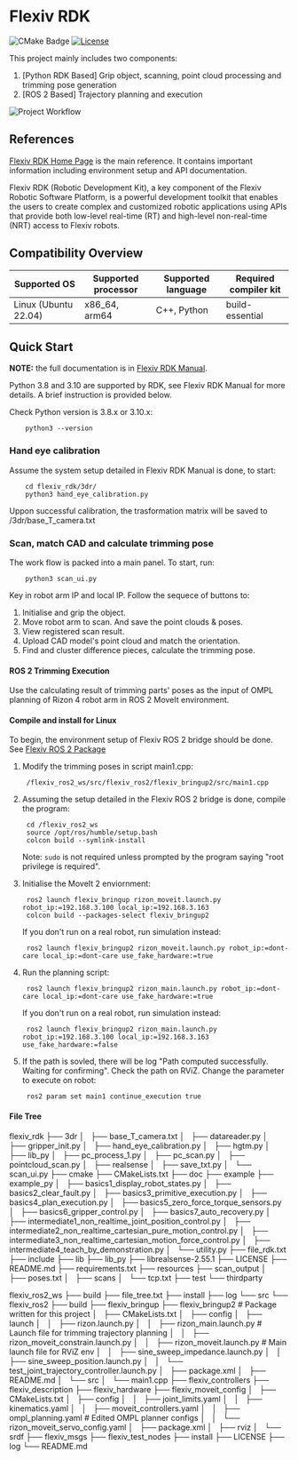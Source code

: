 # Flexiv RDK

![CMake Badge](https://github.com/flexivrobotics/flexiv_rdk/actions/workflows/cmake.yml/badge.svg)
[![License](https://img.shields.io/badge/License-Apache%202.0-blue.svg)](https://www.apache.org/licenses/LICENSE-2.0.html)

This project mainly includes two components: 
1. [Python RDK Based] Grip object, scanning, point cloud processing and trimming pose generation
2. [ROS 2 Based] Trajectory planning and execution

![Project Workflow]('flexiv_rdk/doc/Project_workflow.png')



## References

[Flexiv RDK Home Page](https://rdk.flexiv.com/) is the main reference. It contains important information including environment setup and API documentation.

Flexiv RDK (Robotic Development Kit), a key component of the Flexiv Robotic Software Platform, is a powerful development toolkit that enables the users to create complex and customized robotic applications using APIs that provide both low-level real-time (RT) and high-level non-real-time (NRT) access to Flexiv robots.

## Compatibility Overview

| **Supported OS**           | **Supported processor** | **Supported language** | **Required compiler kit** |
| -------------------------- | ----------------------- | ---------------------- | ------------------------- |
| Linux (Ubuntu       22.04) | x86_64, arm64           | C++, Python            | build-essential           |


## Quick Start

**NOTE:** the full documentation is in [Flexiv RDK Manual](https://rdk.flexiv.com/manual/).

Python 3.8 and 3.10 are supported by RDK, see Flexiv RDK Manual for more details. A brief instruction is provided below.

Check Python version is 3.8.x or 3.10.x:

        python3 --version

### Hand eye calibration

Assume the system setup detailed in Flexiv RDK Manual is done, to start:

        cd flexiv_rdk/3dr/
        python3 hand_eye_calibration.py

Uppon successful calibration, the trasformation matrix will be saved to /3dr/base_T_camera.txt

### Scan, match CAD and calculate trimming pose

The work flow is packed into a main panel. To start, run:

        python3 scan_ui.py

Key in robot arm IP and local IP. Follow the sequece of buttons to:
1) Initialise and grip the object.
2) Move robot arm to scan. And save the point clouds & poses.
3) View registered scan result. 
4) Upload CAD model's point cloud and match the orientation.
5) Find and cluster difference pieces, calculate the trimming pose.

#### ROS 2 Trimming Execution

Use the calculating result of trimming parts' poses as the input of OMPL planning of Rizon 4 robot arm in ROS 2 MoveIt environment.

#### Compile and install for Linux

To begin, the environment setup of Flexiv ROS 2 bridge should be done. See [Flexiv ROS 2 Package](https://rdk.flexiv.com/manual/ros2_packages.html)

1. Modify the trimming poses in script main1.cpp:

        /flexiv_ros2_ws/src/flexiv_ros2/flexiv_bringup2/src/main1.cpp

2. Assuming the setup detailed in the Flexiv ROS 2 bridge is done, compile the program: 

        cd /flexiv_ros2_ws
        source /opt/ros/humble/setup.bash
        colcon build --symlink-install

   Note: ``sudo`` is not required unless prompted by the program saying "root privilege is required".

3. Initialise the MoveIt 2 enviornment:

        ros2 launch flexiv_bringup rizon_moveit.launch.py robot_ip:=192.168.3.100 local_ip:=192.168.3.163
        colcon build --packages-select flexiv_bringup2

   If you don't run on a real robot, run simulation instead:

        ros2 launch flexiv_bringup2 rizon_moveit.launch.py robot_ip:=dont-care local_ip:=dont-care use_fake_hardware:=true

4. Run the planning script:

        ros2 launch flexiv_bringup2 rizon_main.launch.py robot_ip:=dont-care local_ip:=dont-care use_fake_hardware:=true

   If you don't run on a real robot, run simulation instead:
   
        ros2 launch flexiv_bringup2 rizon_main.launch.py robot_ip:=192.168.3.100 local_ip:=192.168.3.163 use_fake_hardware:=false

5. If the path is sovled, there will be log "Path computed successfully. Waiting for confirming". Check the path on RViZ. Change the parameter to execute on robot:

        ros2 param set main1 continue_execution true    

#### File Tree

flexiv_rdk
├── 3dr
│   ├── base_T_camera.txt
│   ├── datareader.py
│   ├── gripper_init.py
│   ├── hand_eye_calibration.py
│   ├── hgtm.py
│   ├── lib_py
│   ├── pc_process_1.py
│   ├── pc_scan.py
│   ├── pointcloud_scan.py
│   ├── realsense
│   ├── save_txt.py
│   └── scan_ui.py
├── cmake
├── CMakeLists.txt
├── doc
├── example
├── example_py
│   ├── basics1_display_robot_states.py
│   ├── basics2_clear_fault.py
│   ├── basics3_primitive_execution.py
│   ├── basics4_plan_execution.py
│   ├── basics5_zero_force_torque_sensors.py
│   ├── basics6_gripper_control.py
│   ├── basics7_auto_recovery.py
│   ├── intermediate1_non_realtime_joint_position_control.py
│   ├── intermediate2_non_realtime_cartesian_pure_motion_control.py
│   ├── intermediate3_non_realtime_cartesian_motion_force_control.py
│   ├── intermediate4_teach_by_demonstration.py
│   └── utility.py
├── file_rdk.txt
├── include
├── lib
├── lib_py
├── librealsense-2.55.1
├── LICENSE
├── README.md
├── requirements.txt
├── resources
├── scan_output
│   ├── poses.txt
│   ├── scans
│   └── tcp.txt
├── test
└── thirdparty

flexiv_ros2_ws
├── build
├── file_tree.txt
├── install
├── log
└── src
    └── flexiv_ros2
        ├── build
        ├── flexiv_bringup
        ├── flexiv_bringup2	# Package written for this project
        │   ├── CMakeLists.txt
        │   ├── config
        │   ├── launch
        │   │   ├── rizon.launch.py
        │   │   ├── rizon_main.launch.py	# Launch file for trimming trajectory planning
        │   │   ├── rizon_moveit_constrain.launch.py
        │   │   ├── rizon_moveit.launch.py	# Main launch file for RViZ env
        │   │   ├── sine_sweep_impedance.launch.py
        │   │   ├── sine_sweep_position.launch.py
        │   │   └── test_joint_trajectory_controller.launch.py
        │   ├── package.xml
        │   ├── README.md
        │   └── src
        │       └── main1.cpp
        ├── flexiv_controllers
        ├── flexiv_description
        ├── flexiv_hardware
        ├── flexiv_moveit_config
        │   ├── CMakeLists.txt
        │   ├── config
        │   │   ├── joint_limits.yaml
        │   │   ├── kinematics.yaml
        │   │   ├── moveit_controllers.yaml
        │   │   ├── ompl_planning.yaml		# Edited OMPL planner configs
        │   │   └── rizon_moveit_servo_config.yaml
        │   ├── package.xml
        │   ├── rviz
        │   └── srdf
        ├── flexiv_msgs
        ├── flexiv_test_nodes
        ├── install
        ├── LICENSE
        ├── log
        └── README.md